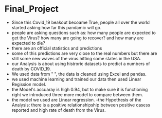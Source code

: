 # Final_Project
- Since this Covid_19 beakout becoame True, people all over the world started asking how far this pandamic will go.
- people are asking questions such as: how many people are expected to get the Virus?
how many are going to recover?
and how many are expected to die?
- there are an official statistics and predictions 
- some of this predictions are very close to the real numbers but there are still some new waves of the virus hitting 
some states in the USA.
- our Analysis is about using histroric datasets to predict a numbers of death by COVID_19.
- We used data from "  ", the data is cleaned using Excel and pandas.
- we used machine learning and trained our data then used Linear Regission model.
- the Model's accuaray is high 0.94, but to make sure it is functioning right we introduced three more model to compare between them.
- the model we used are Linear regression.
-the Hypothesis of the Analysis:
there is a positive relationshipship between positive casess reported and high rate of death from the Virus.

